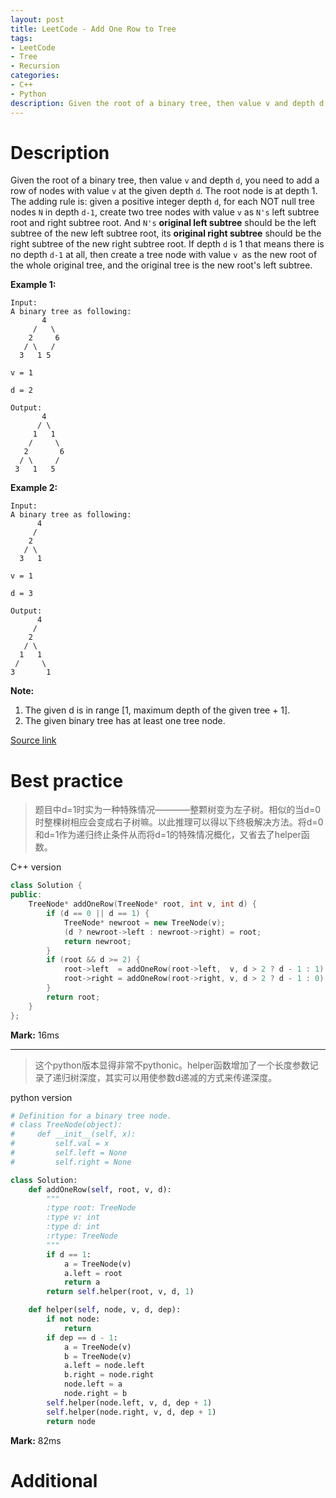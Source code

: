 ```yaml
---
layout: post
title: LeetCode - Add One Row to Tree
tags:
- LeetCode
- Tree
- Recursion
categories:
- C++
- Python
description: Given the root of a binary tree, then value v and depth d, you need to add a row of nodes with value v at the given depth d. The root node is at depth 1.
---
```



# Description
Given the root of a binary tree, then value `v` and depth `d`, you need to add a row of nodes with value `v` at the given depth `d`. The root node is at depth 1.
The adding rule is: given a positive integer depth `d`, for each NOT null tree nodes `N` in depth `d-1`, create two tree nodes with value `v` as `N's` left subtree root and right subtree root. And `N's` **original left subtree** should be the left subtree of the new left subtree root, its **original right subtree** should be the right subtree of the new right subtree root. If depth `d` is 1 that means there is no depth `d-1` at all, then create a tree node with value `v `as the new root of the whole original tree, and the original tree is the new root's left subtree.

**Example 1:**
```
Input:
A binary tree as following:
       4
     /   \
    2     6
   / \   /
  3   1 5   

v = 1

d = 2

Output:
       4
      / \
     1   1
    /     \
   2       6
  / \     /
 3   1   5   
```

**Example 2:**
```
Input:
A binary tree as following:
      4
     /   
    2    
   / \   
  3   1    

v = 1

d = 3

Output:
      4
     /   
    2
   / \    
  1   1
 /     \  
3       1
```
**Note:**
1. The given d is in range [1, maximum depth of the given tree + 1].
2. The given binary tree has at least one tree node.

[Source link](https://leetcode.com/problems/add-one-row-to-tree/#/description)


# Best practice

>题目中d=1时实为一种特殊情况————整颗树变为左子树。相似的当d=0时整棵树相应会变成右子树嘛。以此推理可以得以下终极解决方法。将d=0和d=1作为递归终止条件从而将d=1的特殊情况概化，又省去了helper函数。

C++ version

```c++
class Solution {
public:
    TreeNode* addOneRow(TreeNode* root, int v, int d) {
        if (d == 0 || d == 1) {
            TreeNode* newroot = new TreeNode(v);
            (d ? newroot->left : newroot->right) = root;
            return newroot;
        }
        if (root && d >= 2) {
            root->left  = addOneRow(root->left,  v, d > 2 ? d - 1 : 1);
            root->right = addOneRow(root->right, v, d > 2 ? d - 1 : 0);
        }
        return root;
    }
};
```

**Mark:** 16ms

----
>这个python版本显得非常不pythonic。helper函数增加了一个长度参数记录了递归树深度，其实可以用使参数d递减的方式来传递深度。

python version

```python
# Definition for a binary tree node.
# class TreeNode(object):
#     def __init__(self, x):
#         self.val = x
#         self.left = None
#         self.right = None

class Solution:
    def addOneRow(self, root, v, d):
        """
        :type root: TreeNode
        :type v: int
        :type d: int
        :rtype: TreeNode
        """
        if d == 1:
            a = TreeNode(v)
            a.left = root
            return a
        return self.helper(root, v, d, 1)

    def helper(self, node, v, d, dep):
        if not node:
            return
        if dep == d - 1:
            a = TreeNode(v)
            b = TreeNode(v)
            a.left = node.left
            b.right = node.right
            node.left = a
            node.right = b
        self.helper(node.left, v, d, dep + 1)
        self.helper(node.right, v, d, dep + 1)
        return node
```

**Mark:** 82ms

# Additional
